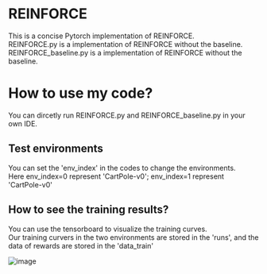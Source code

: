 # REINFORCE
This is a concise Pytorch implementation of REINFORCE.<br />
REINFORCE.py is a implementation of REINFORCE without the baseline.<br />
REINFORCE_baseline.py is a implementation of REINFORCE without the baseline.<br />

# How to use my code?
You can dircetly run REINFORCE.py and REINFORCE_baseline.py in your own IDE.<br />

## Test environments
You can set the 'env_index' in the codes to change the environments.<br />
Here env_index=0 represent 'CartPole-v0'; env_index=1 represent 'CartPole-v0'

## How to see the training results?
You can use the tensorboard to visualize the training curves.<br />
Our training curvers in the two environments are stored in the 'runs', and the data of rewards are stored in the 'data_train'

![image](https://github.com/Lizhi-sjtu/DRL-code-pytorch/blob/main/1.REINFORCE/REINFORCE.png)
